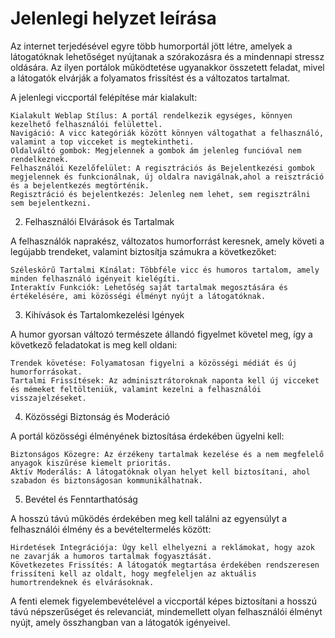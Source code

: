 # Jelenlegi helyzet leírása

Az internet terjedésével egyre több humorportál jött létre, amelyek a látogatóknak lehetőséget nyújtanak a szórakozásra és a mindennapi stressz oldására. Az ilyen portálok működtetése ugyanakkor összetett feladat, mivel a látogatók elvárják a folyamatos frissítést és a változatos tartalmat.

A jelenlegi viccportál felépítése már kialakult:

    Kialakult Weblap Stílus: A portál rendelkezik egységes, könnyen kezelhető felhasználói felülettel.
    Navigáció: A vicc kategóriák között könnyen váltogathat a felhasználó, valamint a top vicceket is megtekintheti.
    Oldalváltó gombok: Megjelennek a gombok ám jelenleg funcióval nem rendelkeznek.
    Felhasználói Kezelőfelület: A regisztrációs ás Bejelentkezési gombok megjelennek és funkcionálnak, új oldalra navigálnak,ahol a reisztráció és a bejelentkezés megtörténik.
    Regisztráció és bejelentkezés: Jelenleg nem lehet, sem regisztrálni sem bejelentkezni. 
    

2. Felhasználói Elvárások és Tartalmak

A felhasználók naprakész, változatos humorforrást keresnek, amely követi a legújabb trendeket, valamint biztosítja számukra a következőket:

    Széleskörű Tartalmi Kínálat: Többféle vicc és humoros tartalom, amely minden felhasználó igényeit kielégíti.
    Interaktív Funkciók: Lehetőség saját tartalmak megosztására és értékelésére, ami közösségi élményt nyújt a látogatóknak.

3. Kihívások és Tartalomkezelési Igények

A humor gyorsan változó természete állandó figyelmet követel meg, így a következő feladatokat is meg kell oldani:

    Trendek követése: Folyamatosan figyelni a közösségi médiát és új humorforrásokat.
    Tartalmi Frissítések: Az adminisztrátoroknak naponta kell új vicceket és mémeket feltölteniük, valamint kezelni a felhasználói visszajelzéseket.

4. Közösségi Biztonság és Moderáció

A portál közösségi élményének biztosítása érdekében ügyelni kell:

    Biztonságos Közegre: Az érzékeny tartalmak kezelése és a nem megfelelő anyagok kiszűrése kiemelt prioritás.
    Aktív Moderálás: A látogatóknak olyan helyet kell biztosítani, ahol szabadon és biztonságosan kommunikálhatnak.

5. Bevétel és Fenntarthatóság

A hosszú távú működés érdekében meg kell találni az egyensúlyt a felhasználói élmény és a bevételtermelés között:

    Hirdetések Integrációja: Úgy kell elhelyezni a reklámokat, hogy azok ne zavarják a humoros tartalmak fogyasztását.
    Következetes Frissítés: A látogatók megtartása érdekében rendszeresen frissíteni kell az oldalt, hogy megfeleljen az aktuális humortrendeknek és elvárásoknak.

A fenti elemek figyelembevételével a viccportál képes biztosítani a hosszú távú népszerűséget és relevanciát, mindemellett olyan felhasználói élményt nyújt, amely összhangban van a látogatók igényeivel.